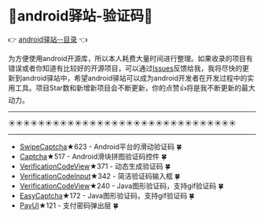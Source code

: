 # :running:android驿站-验证码:running:
:point_right: [android驿站--目录](https://github.com/enChenging/android_posthouse) :point_left: 

为方便使用android开源库，所以本人耗费大量时间进行整理。如果收录的项目有错误或者你知道有比较好的开源项目，可以通过[Issues](https://github.com/enChenging/android_posthouse/issues)反馈给我，我将尽快的更新到android驿站中，希望android驿站可以成为android开发者在开发过程中的实用工具。项目Star数和新增新项目会不断更新，你的点赞:+1:将是我不断更新的最大动力。

<HR style="FILTER: progid:DXImageTransform.Microsoft.Shadow(color:#987cb9,direction:145,strength:15)" width="100%" color=#987cb9 SIZE=1>

:sunny::sunny::sunny::sunny::sunny::sunny::sunny::sunny::sunny::sunny::sunny::sunny::sunny::sunny::sunny::sunny::sunny::sunny::sunny::sunny::sunny::sunny::sunny::sunny::sunny::sunny::sunny::sunny::sunny::sunny::sunny:
<HR style="FILTER: progid:DXImageTransform.Microsoft.Shadow(color:#987cb9,direction:145,strength:15)" width="100%" color=#987cb9 SIZE=1>


- [SwipeCaptcha](https://github.com/mcxtzhang/SwipeCaptcha)★623 - Android平台的滑动验证码 :four_leaf_clover:
- [Captcha](https://github.com/luozhanming/Captcha)★517 - Android滑块拼图验证码控件 :four_leaf_clover:
- [VerificationCodeView](https://github.com/Freshman111/VerificationCodeView)★371 - 动态生成验证码 :four_leaf_clover:
- [VerificationCodeInput](https://github.com/liuguangli/VerificationCodeInput)★342 - 简洁验证码输入框  :four_leaf_clover:
- [VerificationCodeView](https://github.com/JackTuoTuo/VerificationCodeView)★240 - Java图形验证码，支持gif验证码 :four_leaf_clover:
- [EasyCaptcha](https://github.com/whvcse/EasyCaptcha)★172 - Java图形验证码，支持gif验证码 :four_leaf_clover:
- [PayUI](https://github.com/a5533348/PayUI)★121 - 支付密码弹出层 :four_leaf_clover:


      
